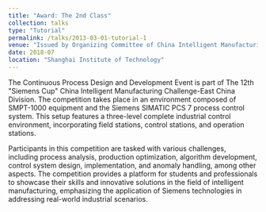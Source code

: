 ```yaml
---
title: "Award: The 2nd Class"
collection: talks
type: "Tutorial"
permalink: /talks/2013-03-01-tutorial-1
venue: "Issued by Organizing Committee of China Intelligent Manufacturing Challenge"
date: 2018-07
location: "Shanghai Institute of Technology"
---
```


The Continuous Process Design and Development Event is part of The 12th "Siemens Cup" China Intelligent Manufacturing Challenge-East China Division. The competition takes place in an environment composed of SMPT-1000 equipment and the Siemens SIMATIC PCS 7 process control system. This setup features a three-level complete industrial control environment, incorporating field stations, control stations, and operation stations.

Participants in this competition are tasked with various challenges, including process analysis, production optimization, algorithm development, control system design, implementation, and anomaly handling, among other aspects. The competition provides a platform for students and professionals to showcase their skills and innovative solutions in the field of intelligent manufacturing, emphasizing the application of Siemens technologies in addressing real-world industrial scenarios.
